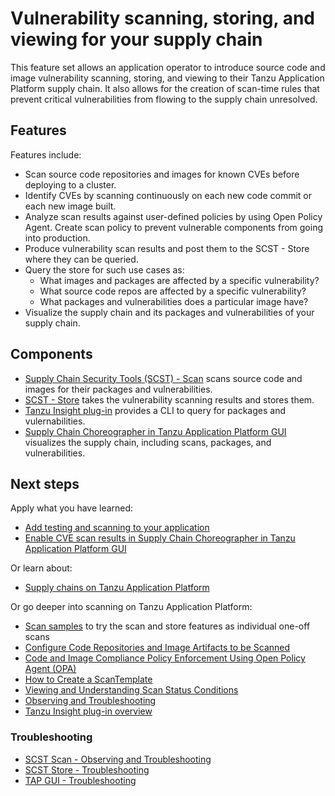 # Vulnerability scanning, storing, and viewing for your supply chain

This feature set allows an application operator to introduce source code and image vulnerability scanning, storing, and viewing to their Tanzu Application Platform supply chain.
It also allows for the creation of scan-time rules that prevent critical vulnerabilities from flowing to the supply chain unresolved.

## <a id="features"></a>Features

Features include:

- Scan source code repositories and images for known CVEs before deploying to a cluster.
- Identify CVEs by scanning continuously on each new code commit or each new image built.
- Analyze scan results against user-defined policies by using Open Policy Agent.
Create scan policy to prevent vulnerable components from going into production.
- Produce vulnerability scan results and post them to the SCST - Store where they can be queried.
- Query the store for such use cases as:
  - What images and packages are affected by a specific vulnerability?
  - What source code repos are affected by a specific vulnerability?
  - What packages and vulnerabilities does a particular image have?
- Visualize the supply chain and its packages and vulnerabilities of your supply chain.

## Components

- [Supply Chain Security Tools (SCST) - Scan](../scst-scan/overview.hbs.md) scans source code and images for their packages and vulnerabilities.
- [SCST - Store](../scst-store/overview.hbs.md) takes the vulnerability scanning results and stores them.
- [Tanzu Insight plug-in](../cli-plugins/insight/cli-overview.hbs.md) provides a CLI to query for packages and vulernabilities.
- [Supply Chain Choreographer in Tanzu Application Platform GUI](../tap-gui/plugins/scc-tap-gui.hbs.md) visualizes the supply chain, including scans, packages, and vulnerabilities.

## <a id="scan-next-step"></a>Next steps

Apply what you have learned:

- [Add testing and scanning to your application](add-test-and-security.md)
- [Enable CVE scan results in Supply Chain Choreographer in Tanzu Application Platform GUI](../tap-gui/plugins/scc-tap-gui.hbs.md#scan)

Or learn about:

- [Supply chains on Tanzu Application Platform](about-supply-chains.md)

Or go deeper into scanning on Tanzu Application Platform:

- [Scan samples](../scst-scan/samples/overview.md) to try the scan and store features as individual one-off scans
- [Configure Code Repositories and Image Artifacts to be Scanned](../scst-scan/scan-crs.md)
- [Code and Image Compliance Policy Enforcement Using Open Policy Agent (OPA)](../scst-scan/policies.md)
- [How to Create a ScanTemplate](../scst-scan/create-scan-template.md)
- [Viewing and Understanding Scan Status Conditions](../scst-scan/results.md)
- [Observing and Troubleshooting](../scst-scan/observing.md)
- [Tanzu Insight plug-in overview](../cli-plugins/insight/cli-overview.md)

### Troubleshooting

- [SCST Scan - Observing and Troubleshooting](../scst-scan/observing.hbs.md)
- [SCST Store - Troubleshooting](../scst-store/troubleshooting.hbs.md)
- [TAP GUI - Troubleshooting](../tap-gui/troubleshooting.hbs.md)
